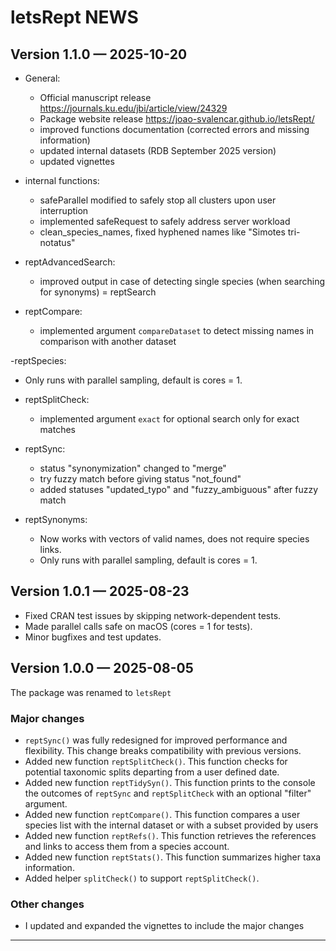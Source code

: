 # letsRept NEWS

## Version 1.1.0 — 2025-10-20
- General:
  - Official manuscript release https://journals.ku.edu/jbi/article/view/24329
  - Package website release https://joao-svalencar.github.io/letsRept/
  - improved functions documentation (corrected errors and missing information)
  - updated internal datasets (RDB September 2025 version)
  - updated vignettes

- internal functions: 
  - safeParallel modified to safely stop all clusters upon user interruption
  - implemented safeRequest to safely address server workload
  - clean_species_names, fixed hyphened names like "Simotes tri-notatus"
  
- reptAdvancedSearch:
  - improved output in case of detecting single species (when searching for synonyms) = reptSearch
  
- reptCompare:   
  - implemented argument `compareDataset` to detect missing names in comparison with another dataset

-reptSpecies:
  - Only runs with parallel sampling, default is cores = 1.
  
- reptSplitCheck:
  - implemented argument `exact` for optional search only for exact matches
  
- reptSync:
  - status "synonymization" changed to "merge"
  - try fuzzy match before giving status "not_found"
  - added statuses "updated_typo" and "fuzzy_ambiguous" after fuzzy match
  
- reptSynonyms:
  - Now works with vectors of valid names, does not require species links.
  - Only runs with parallel sampling, default is cores = 1.

## Version 1.0.1 — 2025-08-23
- Fixed CRAN test issues by skipping network-dependent tests.
- Made parallel calls safe on macOS (cores = 1 for tests).
- Minor bugfixes and test updates.

## Version 1.0.0 — 2025-08-05

The package was renamed to `letsRept`

### Major changes

- `reptSync()` was fully redesigned for improved performance and flexibility. This change breaks compatibility with previous versions.
- Added new function `reptSplitCheck()`. This function checks for potential taxonomic splits departing from a user defined date.
- Added new function `reptTidySyn()`. This function prints to the console the outcomes of `reptSync` and `reptSplitCheck` with an optional "filter" argument.
- Added new function `reptCompare()`. This function compares a user species list with the internal dataset or with a subset provided by users
- Added new function `reptRefs()`. This function retrieves the references and links to access them from a species account.
- Added new function `reptStats()`. This function summarizes higher taxa information.
- Added helper `splitCheck()` to support `reptSplitCheck()`.

### Other changes
- I updated and expanded the vignettes to include the major changes

---
